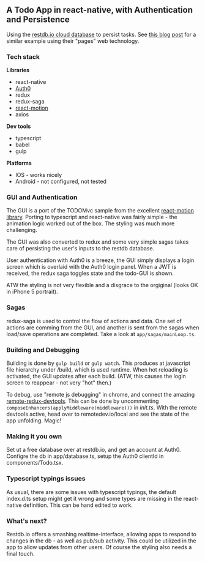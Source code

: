 ## A Todo App in react-native, with Authentication and Persistence

Using the [restdb.io cloud database](https://restdb.io) to persist tasks.  See [this blog post](https://restdb.io/blog/#!posts/57cece1a2d5dbc27000000d3) for a similar example using their "pages" web technology.

### Tech stack

**Libraries**

* react-native
* [Auth0](https://github.com/auth0/react-native-lock) 
* redux
* redux-saga
* [react-motion](https://github.com/chenglou/react-motion)
* axios

**Dev tools**

* typescript 
* babel
* gulp

**Platforms**

* IOS - works nicely
* Android - not configured, not tested

### GUI and Authentication

The GUI is a port of the TODOMvc sample from the excellent [react-motion library](https://github.com/chenglou/react-motion).  Porting to typescript and react-native was fairly simple - the animation logic worked out of the box. The styling was much more challenging. 

The GUI was also converted to redux and some very simple sagas takes care of persisting the user's inputs to the restdb database.

User authentication with Auth0 is a breeze, the GUI simply displays a login screen which is overlaid with the Auth0 login panel.  When a JWT is received, the redux saga toggles state and the todo-GUI is shown.

ATW the styling is not very flexible and a disgrace to the orgiginal (looks OK in iPhone 5 portrait). 

### Sagas

redux-saga is used to control the flow of actions and data.  One set of actions are comming from the GUI, and another is sent from the sagas when load/save operations are completed.  Take a look at `app/sagas/mainLoop.ts`. 

### Building and Debugging

Building is done by `gulp build` or `gulp watch`.  This produces at javascript file hierarchy under /build, which is used runtime. When hot reloading is activated, the GUI updates after each build. (ATW, this causes the login screen to reappear - not very "hot" then.)

To debug, use "remote js debugging" in chrome, and connect the amazing [remote-redux-devtools](https://github.com/zalmoxisus/remote-redux-devtools).  This can be done by uncommenting `composeEnhancers(applyMiddleware(middleware)))` in *init.ts*.  With the remote devtools active, head over to remotedev.io/local and see the state of the app unfolding.  Magic!

### Making it you own

Set ut a free database over at restdb.io, and get an account at Auth0.  Configre the db in app/database.ts, setup the Auth0 clientId in components/Todo.tsx.

### Typescript typings issues

As usual, there are some issues with typescript typings, the default index.d.ts setup might get it wrong and some types are missing in the react-native definition.  This can be hand edited to work.

### What's next?

Restdb.io offers a smashing realtime-interface, allowing apps to respond to changes in the db - as well as pub/sub activity. This could be utilized in the app to allow updates from other users.  Of course the styling also needs a final touch.
